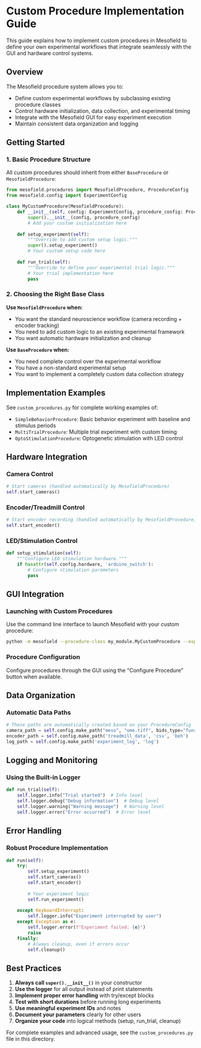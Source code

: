 # Custom Procedure Implementation Guide

This guide explains how to implement custom procedures in Mesofield to define your own experimental workflows that integrate seamlessly with the GUI and hardware control systems.

## Overview

The Mesofield procedure system allows you to:
- Define custom experimental workflows by subclassing existing procedure classes
- Control hardware initialization, data collection, and experimental timing
- Integrate with the Mesofield GUI for easy experiment execution
- Maintain consistent data organization and logging

## Getting Started

### 1. Basic Procedure Structure

All custom procedures should inherit from either `BaseProcedure` or `MesofieldProcedure`:

```python
from mesofield.procedures import MesofieldProcedure, ProcedureConfig
from mesofield.config import ExperimentConfig

class MyCustomProcedure(MesofieldProcedure):
    def __init__(self, config: ExperimentConfig, procedure_config: ProcedureConfig = None):
        super().__init__(config, procedure_config)
        # Add your custom initialization here
        
    def setup_experiment(self):
        """Override to add custom setup logic."""
        super().setup_experiment()
        # Your custom setup code here
        
    def run_trial(self):
        """Override to define your experimental trial logic."""
        # Your trial implementation here
        pass
```

### 2. Choosing the Right Base Class

**Use `MesofieldProcedure` when:**
- You want the standard neuroscience workflow (camera recording + encoder tracking)
- You need to add custom logic to an existing experimental framework
- You want automatic hardware initialization and cleanup

**Use `BaseProcedure` when:**
- You need complete control over the experimental workflow
- You have a non-standard experimental setup
- You want to implement a completely custom data collection strategy

## Implementation Examples

See `custom_procedures.py` for complete working examples of:
- `SimpleBehaviorProcedure`: Basic behavior experiment with baseline and stimulus periods
- `MultiTrialProcedure`: Multiple trial experiment with custom timing
- `OptoStimulationProcedure`: Optogenetic stimulation with LED control

## Hardware Integration

### Camera Control
```python
# Start cameras (handled automatically by MesofieldProcedure)
self.start_cameras()
```

### Encoder/Treadmill Control
```python
# Start encoder recording (handled automatically by MesofieldProcedure)
self.start_encoder()
```

### LED/Stimulation Control
```python
def setup_stimulation(self):
    """Configure LED stimulation hardware."""
    if hasattr(self.config.hardware, 'arduino_switch'):
        # Configure stimulation parameters
        pass
```

## GUI Integration

### Launching with Custom Procedures

Use the command line interface to launch Mesofield with your custom procedure:

```bash
python -m mesofield --procedure-class my_module.MyCustomProcedure --experiment-id exp_001
```

### Procedure Configuration

Configure procedures through the GUI using the "Configure Procedure" button when available.

## Data Organization

### Automatic Data Paths
```python
# These paths are automatically created based on your ProcedureConfig
camera_path = self.config.make_path("meso", "ome.tiff", bids_type="func")
encoder_path = self.config.make_path('treadmill_data', 'csv', 'beh')
log_path = self.config.make_path('experiment_log', 'log')
```

## Logging and Monitoring

### Using the Built-in Logger
```python
def run_trial(self):
    self.logger.info("Trial started")  # Info level
    self.logger.debug("Debug information")  # Debug level
    self.logger.warning("Warning message")  # Warning level
    self.logger.error("Error occurred")  # Error level
```

## Error Handling

### Robust Procedure Implementation
```python
def run(self):
    try:
        self.setup_experiment()
        self.start_cameras()
        self.start_encoder()
        
        # Your experiment logic
        self.run_experiment()
        
    except KeyboardInterrupt:
        self.logger.info("Experiment interrupted by user")
    except Exception as e:
        self.logger.error(f"Experiment failed: {e}")
        raise
    finally:
        # Always cleanup, even if errors occur
        self.cleanup()
```

## Best Practices

1. **Always call `super().__init__()`** in your constructor
2. **Use the logger** for all output instead of print statements
3. **Implement proper error handling** with try/except blocks
4. **Test with short durations** before running long experiments
5. **Use meaningful experiment IDs** and notes
6. **Document your parameters** clearly for other users
7. **Organize your code** into logical methods (setup, run_trial, cleanup)

For complete examples and advanced usage, see the `custom_procedures.py` file in this directory.